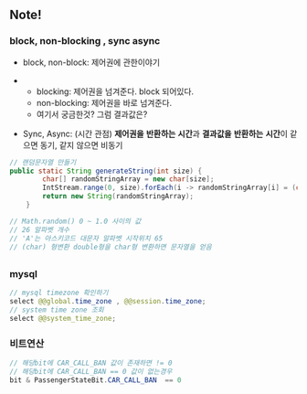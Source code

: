 ## Note!



### block, non-blocking , sync async

- block, non-block: 제어권에 관한이야기

- - blocking: 제어권을 넘겨준다. block 되어있다. 
  - non-blocking: 제어권을 바로 넘겨준다. 
  - 여기서 궁금한것? 그럼 결과값은? 

- Sync, Async: (시간 관점) **제어권을** **반환하는** **시간**과 **결과값을** **반환하는** **시간**이 같으면 동기, 같지 않으면 비동기





```java
// 랜덤문자열 만들기 
public static String generateString(int size) {
        char[] randomStringArray = new char[size];
        IntStream.range(0, size).forEach(i -> randomStringArray[i] = (char) (Math.random() * 26 + 'A'));
        return new String(randomStringArray);
    }

// Math.random() 0 ~ 1.0 사이의 값 
// 26 알파벳 개수 
// 'A'는 아스키코드 대문자 알파벳 시작위치 65
// (char) 형변환 double형을 char형 변환하면 문자열을 얻음
```

## 

### mysql

```java
// mysql timezone 확인하기
select @@global.time_zone , @@session.time_zone;
// system time zone 조회
select @@system_time_zone;

```





### 비트연산 

```java
// 해당bit에 CAR_CALL_BAN 값이 존재하면 != 0 
// 해당bit에 CAR_CALL_BAN == 0 값이 없는경우 
bit & PassengerStateBit.CAR_CALL_BAN  == 0 
```



